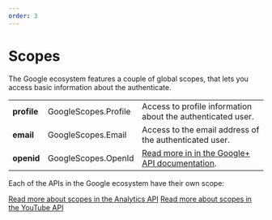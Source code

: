 ```yaml
---
order: 3
---
```


# Scopes

The Google ecosystem features a couple of global scopes, that lets you access basic information about the authenticate.

<table class="table list">
    <tr>
      <td><strong>profile</strong></td>
      <td>GoogleScopes.Profile </td>
      <td>Access to profile information about the authenticated user.</td>
    </tr>
    <tr>
      <td><strong>email</strong></td>
      <td>GoogleScopes.Email </td>
      <td>Access to the email address of the authenticated user.</td>
    </tr>
    <tr>
      <td><strong>openid</strong></td>
      <td>GoogleScopes.OpenId</td>
      <td>
        <a href="https://developers.google.com/+/api/oauth#openid" target="_blank">Read more in in the Google+ API documentation</a>.
      </td>
    </tr>
</table>

Each of the APIs in the Google ecosystem have their own scope:

<div>
    <a class="btn" href="https://packages.limbo.works/skybrud.social.google.analytics/docs/scope/">Read more about scopes in the Analytics API</a>
    <a class="btn" href="https://packages.limbo.works/skybrud.social.google.youtube/docs/scope/">Read more about scopes in the YouTube API</a>
</div>
